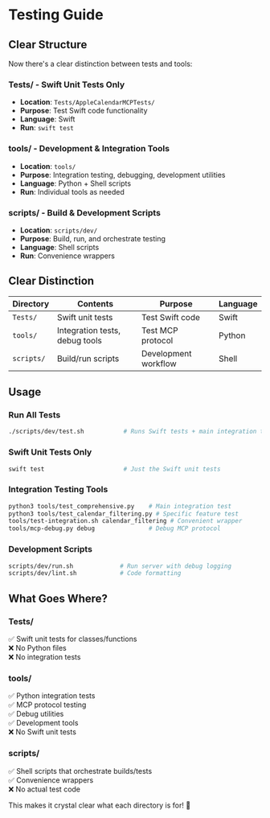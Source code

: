# Testing Guide

## Clear Structure

Now there's a clear distinction between tests and tools:

### Tests/ - Swift Unit Tests Only
- **Location**: `Tests/AppleCalendarMCPTests/`  
- **Purpose**: Test Swift code functionality
- **Language**: Swift
- **Run**: `swift test`

### tools/ - Development & Integration Tools
- **Location**: `tools/`
- **Purpose**: Integration testing, debugging, development utilities
- **Language**: Python + Shell scripts
- **Run**: Individual tools as needed

### scripts/ - Build & Development Scripts  
- **Location**: `scripts/dev/`
- **Purpose**: Build, run, and orchestrate testing
- **Language**: Shell scripts
- **Run**: Convenience wrappers

## Clear Distinction

| Directory | Contents | Purpose | Language |
|-----------|----------|---------|----------|
| `Tests/` | Swift unit tests | Test Swift code | Swift |
| `tools/` | Integration tests, debug tools | Test MCP protocol | Python |
| `scripts/` | Build/run scripts | Development workflow | Shell |

## Usage

### Run All Tests
```bash
./scripts/dev/test.sh           # Runs Swift tests + main integration test
```

### Swift Unit Tests Only
```bash
swift test                      # Just the Swift unit tests
```

### Integration Testing Tools
```bash
python3 tools/test_comprehensive.py    # Main integration test
python3 tools/test_calendar_filtering.py # Specific feature test
tools/test-integration.sh calendar_filtering # Convenient wrapper
tools/mcp-debug.py debug               # Debug MCP protocol
```

### Development Scripts
```bash
scripts/dev/run.sh             # Run server with debug logging
scripts/dev/lint.sh            # Code formatting
```

## What Goes Where?

### Tests/ 
✅ Swift unit tests for classes/functions  
❌ No Python files  
❌ No integration tests  

### tools/
✅ Python integration tests  
✅ MCP protocol testing  
✅ Debug utilities  
✅ Development tools  
❌ No Swift unit tests

### scripts/
✅ Shell scripts that orchestrate builds/tests  
✅ Convenience wrappers  
❌ No actual test code

This makes it crystal clear what each directory is for! 🎯